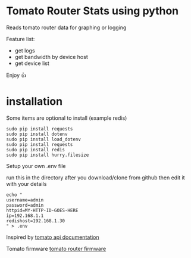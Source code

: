 # Tomato Router Stats using python


Reads tomato router data for graphing or logging

Feature list:

 * get logs
 * get bandwidth by device host
 * get device list


Enjoy :+1:


# installation
Some items are optional to install (example redis)
```sudo pip install -U python-dotenv
sudo pip install requests
sudo pip install dotenv
sudo pip install load_dotenv
sudo pip install requests
sudo pip install redis
sudo pip install hurry.filesize
```

Setup your own .env file 

run this in the directory after you download/clone from github then edit it with your details
```
echo "
username=admin
password=admin
httpid=MY-HTTP-ID-GOES-HERE
ip=192.168.1.1
redishost=192.168.1.30
" > .env
```

Inspired by
[tomato api documentation](http://paulusschoutsen.nl/blog/2013/10/tomato-api-documentation/)

Tomato firmware
[tomato router firmware](http://tomato.groov.pl/)

